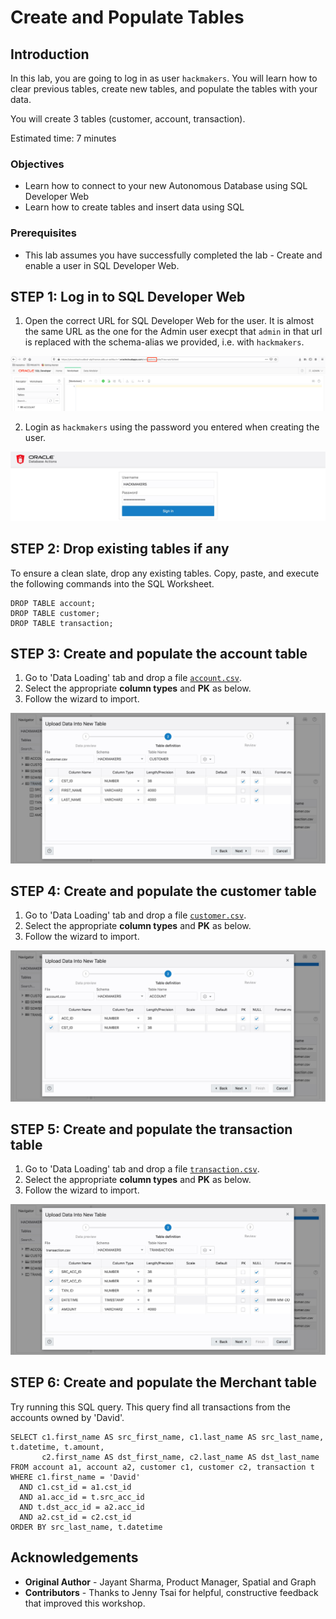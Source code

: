 # Create and Populate Tables

## Introduction

In this lab, you are going to log in as user `hackmakers`. You will learn how to clear previous tables, create new tables, and populate the tables with your data.

You will create 3 tables (customer, account, transaction).

Estimated time: 7 minutes

### Objectives

- Learn how to connect to your new Autonomous Database using SQL Developer Web
- Learn how to create tables and insert data using SQL

### Prerequisites

- This lab assumes you have successfully completed the lab - Create and enable a user in SQL Developer Web.

## **STEP 1:** Log in to SQL Developer Web

1. Open the correct URL for SQL Developer Web for the user. It is almost the same URL as the one for the Admin user execpt that `admin` in that url is replaced with the schema-alias we provided, i.e. with `hackmakers`.

  ![](images/admin_url.png)

2. Login as `hackmakers` using the password you entered when creating the user.

  ![](images/02.jpg)

## **STEP 2:** Drop existing tables if any

To ensure a clean slate, drop any existing tables. Copy, paste, and execute the following commands into the SQL Worksheet.

    DROP TABLE account;
    DROP TABLE customer;
    DROP TABLE transaction;

## **STEP 3:** Create and populate the account table

1. Go to 'Data Loading' tab and drop a file [`account.csv`](https://raw.githubusercontent.com/ryotayamanaka/hackmakers/main/data/account.csv).
2. Select the appropriate **column types** and **PK** as below. 
3. Follow the wizard to import.

  ![](images/03.jpg)

## **STEP 4:** Create and populate the customer table

1. Go to 'Data Loading' tab and drop a file [`customer.csv`](https://raw.githubusercontent.com/ryotayamanaka/hackmakers/main/data/customer.csv).
2. Select the appropriate **column types** and **PK** as below. 
3. Follow the wizard to import.

  ![](images/04.jpg)

## **STEP 5:** Create and populate the transaction table

1. Go to 'Data Loading' tab and drop a file [`transaction.csv`](https://raw.githubusercontent.com/ryotayamanaka/hackmakers/main/data/transaction.csv).
2. Select the appropriate **column types** and **PK** as below. 
3. Follow the wizard to import.

  ![](images/05.jpg)

## **STEP 6:** Create and populate the Merchant table

Try running this SQL query. This query find all transactions from the accounts owned by 'David'.

    SELECT c1.first_name AS src_first_name, c1.last_name AS src_last_name, t.datetime, t.amount,
           c2.first_name AS dst_first_name, c2.last_name AS dst_last_name
    FROM account a1, account a2, customer c1, customer c2, transaction t
    WHERE c1.first_name = 'David'
      AND c1.cst_id = a1.cst_id
      AND a1.acc_id = t.src_acc_id
      AND t.dst_acc_id = a2.acc_id
      AND a2.cst_id = c2.cst_id
    ORDER BY src_last_name, t.datetime

## Acknowledgements

* **Original Author** - Jayant Sharma, Product Manager, Spatial and Graph
* **Contributors** - Thanks to Jenny Tsai for helpful, constructive feedback that improved this workshop.
